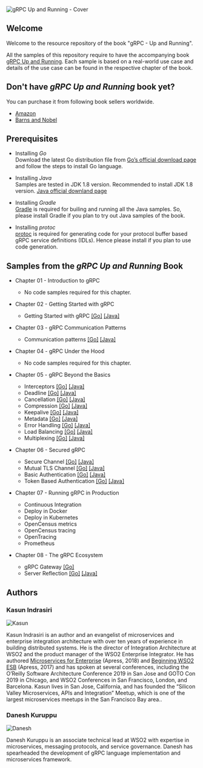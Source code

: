 
![gRPC Up and Running - Cover](https://raw.githubusercontent.com/grpc-up-and-running/samples/master/images/grpc-cover.png)

## Welcome
Welcome to the resource repository of the book "gRPC - Up and Running". 

All the samples of this repository require to have the accompanying book [gRPC Up and Running](https://www.amazon.com/gRPC-Running-Building-Applications-Kubernetes/dp/1492058335/). Each sample is based on a real-world use case and details of the use case can be found in the respective chapter of the book. 


## Don't have _gRPC Up and Running_ book yet? 

You can purchase it from following book sellers worldwide.  

* [Amazon](https://www.amazon.com/gRPC-Running-Building-Applications-Kubernetes/dp/1492058335/)
* [Barns and Nobel](https://www.barnesandnoble.com/w/grpc-kasun-indrasiri/1132647211?ean=9781492058335#/) 

## Prerequisites

* Installing *Go*    
    Download the latest Go distribution file from [Go’s official download page](https://golang.org/dl/) and follow the steps to install Go language.
 
* Installing *Java*    
    Samples are tested in JDK 1.8 version. Recommended to install JDK 1.8 version. [Java official downland page](https://www.java.com/en/download/)

* Installing *Gradle*  
    [Gradle](https://gradle.org/) is required for builing and running all the Java samples. So, please install Gradle if you plan to try out Java samples of the book. 

* Installing *protoc*  
    [protoc](https://developers.google.com/protocol-buffers/docs/downloads) is required for generating code for your protocol buffer based gRPC service definitions (IDLs). Hence please install if you plan to use code generation. 


  
## Samples from the _gRPC Up and Running_ Book

- Chapter 01 - Introduction to gRPC
    - No code samples required for this chapter.

- Chapter 02 - Getting Started with gRPC
    - Getting Started with gRPC [[Go]](https://github.com/grpc-up-and-running/samples/tree/master/ch02/productinfo/go) [[Java]](https://github.com/grpc-up-and-running/samples/tree/master/ch02/productinfo/java) 
    
- Chapter 03 - gRPC Communication Patterns
    - Communication patterns [[Go]](https://github.com/grpc-up-and-running/samples/tree/master/ch03/order-service/go) [[Java]](https://github.com/grpc-up-and-running/samples/tree/master/ch03/order-service/java) 

- Chapter 04 - gRPC Under the Hood
    - No code samples required for this chapter. 

- Chapter 05 - gRPC Beyond the Basics 
    - Interceptors [[Go]](https://github.com/grpc-up-and-running/samples/tree/master/ch05/interceptors/order-service/go) [[Java]](https://github.com/grpc-up-and-running/samples/tree/master/ch05/interceptors/order-service/java) 
    - Deadline [[Go]](https://github.com/grpc-up-and-running/samples/tree/master/ch05/deadlines/order-service/go) [[Java]](https://github.com/grpc-up-and-running/samples/tree/master/ch05/deadlines/order-service/java) 
    - Cancellation [[Go]](https://github.com/grpc-up-and-running/samples/tree/master/ch05/cancellation/order-service/go) [[Java]](https://github.com/grpc-up-and-running/samples/tree/master/ch05/cancellation/order-service/java) 
    - Compression [[Go]](https://github.com/grpc-up-and-running/samples/tree/master/ch05/compression/order-service/go) [[Java]](https://github.com/grpc-up-and-running/samples/tree/master/ch05/compression/order-service/java) 
    - Keepalive [[Go]](https://github.com/grpc-up-and-running/samples/tree/master/ch05/keepalive/order-service/go) [[Java]](https://github.com/grpc-up-and-running/samples/tree/master/ch05/keepalive/order-service/java) 
    - Metadata [[Go]](https://github.com/grpc-up-and-running/samples/tree/master/ch05/metadata/order-service/go) [[Java]](https://github.com/grpc-up-and-running/samples/tree/master/ch05/metadata/order-service/java) 
    - Error Handling [[Go]](https://github.com/grpc-up-and-running/samples/tree/master/ch05/error-handling/order-service/go) [[Java]](https://github.com/grpc-up-and-running/samples/tree/master/ch05/error-handling/order-service/java) 
    - Load Balancing [[Go]](https://github.com/grpc-up-and-running/samples/tree/master/ch05/loadbalancing/echo/go) [[Java]](https://github.com/grpc-up-and-running/samples/tree/master/ch05/loadbalancing/echo/java) 
    - Multiplexing [[Go]](https://github.com/grpc-up-and-running/samples/tree/master/ch05/multiplexing/order-service/go) [[Java]](https://github.com/grpc-up-and-running/samples/tree/master/ch05/multiplexing/order-service/java)

- Chapter 06 - Secured gRPC
    - Secure Channel [[Go]](https://github.com/grpc-up-and-running/samples/tree/master/ch06/secure-channel/go) [[Java]](https://github.com/grpc-up-and-running/samples/tree/master/ch06/secure-channel/java) 
    - Mutual TLS Channel [[Go]](https://github.com/grpc-up-and-running/samples/tree/master/ch06/mutual-tls-channel/go) [[Java]](https://github.com/grpc-up-and-running/samples/tree/master/ch06/mutual-tls-channel/java) 
    - Basic Authentication [[Go]](https://github.com/grpc-up-and-running/samples/tree/master/ch06/basic-authentication/go) [[Java]](https://github.com/grpc-up-and-running/samples/tree/master/ch06/basic-authentication/java) 
    - Token Based Authentication [[Go]](https://github.com/grpc-up-and-running/samples/tree/master/ch06/token-based-authentication/go) [[Java]](https://github.com/grpc-up-and-running/samples/tree/master/ch06/token-based-authentication/java) 
    
- Chapter 07 - Running gRPC in Production
    - Continuous Integration
    - Deploy in Docker
    - Deploy in Kubernetes
    - OpenCensus metrics
    - OpenCensus tracing
    - OpenTracing
    - Prometheus
    
- Chapter 08 - The gRPC Ecosystem
    - gRPC Gateway [[Go]](https://github.com/grpc-up-and-running/samples/tree/master/ch08/grpc-gateway/go) 
    - Server Reflection [[Go]](https://github.com/grpc-up-and-running/samples/tree/master/ch08/server-reflection/go) [[Java]](https://github.com/grpc-up-and-running/samples/tree/master/ch08/server-reflection/java) 
    
## Authors 
### Kasun Indrasiri
![Kasun](https://raw.githubusercontent.com/grpc-up-and-running/samples/master/images/kasun.jpg)

Kasun Indrasiri is an author and an evangelist of microservices and enterprise integration architecture with over ten years of experience in building distributed systems. He is the director of Integration Architecture at WSO2 and the product manager of the WSO2 Enterprise Integrator. He has authored [Microservices for Enterprise](https://www.amazon.com/Microservices-Enterprise-Designing-Developing-Deploying/dp/1484238575) (Apress, 2018) and [Beginning WSO2 ESB](https://www.amazon.com/Beginning-WSO2-ESB-Kasun-Indrasiri/dp/148422342X) (Apress, 2017) and has spoken at several conferences, including the O’Reilly Software Architecture Conference 2019 in San Jose and GOTO Con 2019 in Chicago, and WSO2 Conferences in San Francisco, London, and Barcelona. Kasun lives in San Jose, California, and has founded the “Silicon Valley Microservices, APIs and Integration” Meetup, which is one of the largest microservices meetups in the San Francisco Bay area..


### Danesh Kuruppu 
![Danesh](https://raw.githubusercontent.com/grpc-up-and-running/samples/master/images/danesh.jpg)

Danesh Kuruppu is an associate technical lead at WSO2 with expertise in microservices, messaging protocols, and service governance. Danesh has spearheaded the development
of gRPC language implementation and microservices framework.
